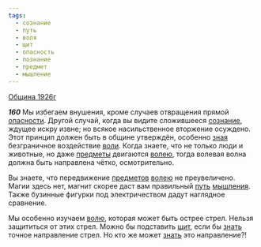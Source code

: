 ```yaml
---
tags:
  - сознание
  - путь
  - воля
  - щит
  - опасность
  - познание
  - предмет
  - мышление
---
```


[Община 1926г](/agni/1926)

___160___
Мы избегаем внушения, кроме случаев отвращения прямой [опасности](/tag/#опасность). Другой случай, когда вы видите сложившееся [сознание](/tag/#сознание), ждущее искру извне; но всякое насильственное вторжение осуждено. Этот принцип должен быть в общине утверждён, особенно [зная](/tag/#познание) безграничное воздействие [воли](/tag/#воля). Когда знаете, что не только люди и животные, но даже [предметы](/tag/#предмет) двигаются [волею](/tag/#воля), тогда волевая волна должна быть направлена чётко, осмотрительно.   

Вы знаете, что передвижение [предметов](/tag/#предмет) [волею](/tag/#воля) не преувеличено. Магии здесь нет, магнит скорее даст вам правильный [путь](/tag/#путь) [мышления](/tag/#мышление). Также бузинные фигурки под электричеством дадут наглядное сравнение.   

Мы особенно изучаем [волю](/tag/#воля), которая может быть острее стрел. Нельзя защититься от этих стрел. Можно бы подставить [щит](/tag/#щит), если бы [знать](/tag/#познание) точное направление стрел. Но кто же может [знать](/tag/#познание) это направление?!   

